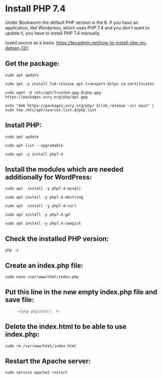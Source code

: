 # Install PHP 7.4

Under Bookworm the default PHP version is the 8. If you have an application, like Wordpress, which uses PHP 7.4 and you don't want to update it, you have to install PHP 7.4 manually.

(used source as a basis: https://tecadmin.net/how-to-install-php-on-debian-12/)

## Get the package:

`sudo apt update`

`sudo apt -y install lsb-release apt-transport-https ca-certificates`

`sudo wget -O /etc/apt/trusted.gpg.d/php.gpg https://packages.sury.org/php/apt.gpg`

`echo "deb https://packages.sury.org/php/ $(lsb_release -sc) main" | sudo tee /etc/apt/sources.list.d/php.list`

## Install PHP:

`sudo apt update`

`sudo apt list --upgradable`

`sudo apt -y install php7.4`

## Install the modules which are needed additionally for WordPress:

`sudo apt  install -y php7.4-mysqli`

`sudo apt install -y php7.4-mbstring`

`sudo apt  install -y php7.4-curl`

`sudo apt install -y php7.4-gd`

`sudo apt install -y php7.4-imagick`

## Check the installed PHP version:

`php -v`

## Create an index.php file:

`sudo nano /var/www/html/index.php`

## Put this line in the new empty index.php file and save file:

> `<?php phpinfo(); ?>`

## Delete the index.html to be able to use index.php:

`sudo rm /var/www/html/index.html`

## Restart the Apache server:

`sudo service apache2 restart`
